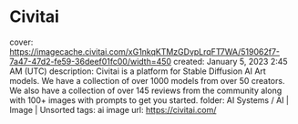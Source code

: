 # Civitai

cover: https://imagecache.civitai.com/xG1nkqKTMzGDvpLrqFT7WA/519062f7-7a47-47d2-fe59-36deef01fc00/width=450
created: January 5, 2023 2:45 AM (UTC)
description: Civitai is a platform for Stable Diffusion AI Art models. We have a collection of over 1000 models from over 50 creators. We also have a collection of over 145 reviews from the community along with 100+ images with prompts to get you started.
folder: AI Systems / AI | Image | Unsorted
tags: ai image
url: https://civitai.com/